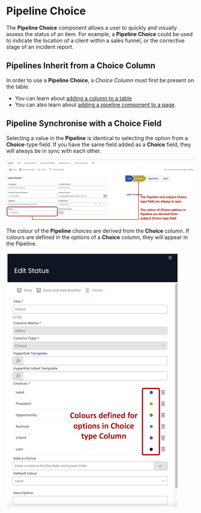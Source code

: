 # Pipeline Choice

The **Pipeline Choice** component allows a user to quickly and visually assess the status of an item. For example, a **Pipeline Choice** could be used to indicate the location of a client within a sales funnel, or the corrective stage of an incident report.

## Pipelines Inherit from a Choice Column

In order to use a **Pipeline Choice**, a *Choice Column* must first be present on the table.
- You can learn about [adding a column to a table](</docs/Rapid/4-Keyper Manual/2-Designer/1-Tables/5-Table Configuration Guides/how-to-add-columns-to-a-data-table/how-to-add-columns-to-a-data-table.md>)
- You can also learn about [adding a pipeline component to a page](</docs/Rapid/4-Keyper Manual/2-Designer/2-Pages/3-Components/pipeline/pipeline.md>).

## Pipeline Synchronise with a Choice Field

Selecting a value in the **Pipeline** is identical to selecting the option from a **Choice**-type field. If you have the same field added as a **Choice** field, they will always be in sync with each other. 

![Pipeline with a choice field](<Pipeline with a choice field.png>)

The colour of the **Pipeline** choices are derived from the **Choice** column. If colours are defined in the options of a **Choice** column, they will appear in the Pipeline.  

![Choice field colour configuration](<Choice field colour configuration.png>)